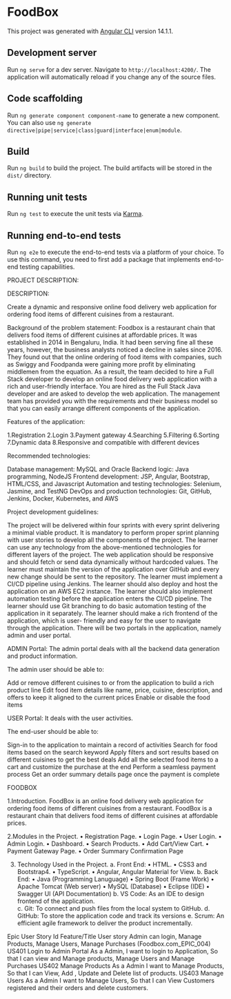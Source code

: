 # FoodBox

This project was generated with [Angular CLI](https://github.com/angular/angular-cli) version 14.1.1.

## Development server

Run `ng serve` for a dev server. Navigate to `http://localhost:4200/`. The application will automatically reload if you change any of the source files.

## Code scaffolding

Run `ng generate component component-name` to generate a new component. You can also use `ng generate directive|pipe|service|class|guard|interface|enum|module`.

## Build

Run `ng build` to build the project. The build artifacts will be stored in the `dist/` directory.

## Running unit tests

Run `ng test` to execute the unit tests via [Karma](https://karma-runner.github.io).

## Running end-to-end tests

Run `ng e2e` to execute the end-to-end tests via a platform of your choice. To use this command, you need to first add a package that implements end-to-end testing capabilities.


PROJECT DESCRIPTION:

DESCRIPTION:

Create a dynamic and responsive online food delivery web application for ordering food items of different cuisines from a restaurant.

Background of the problem statement:
Foodbox is a restaurant chain that delivers food items of different cuisines at affordable prices. It was established in 2014 in Bengaluru, India. It had been serving fine all these years, however, the business analysts noticed a decline in sales since 2016. They found out that the online ordering of food items with companies, such as Swiggy and Foodpanda were gaining more profit by eliminating middlemen from the equation. As a result, the team decided to hire a Full Stack developer to develop an online food delivery web application with a rich and user-friendly interface.
You are hired as the Full Stack Java developer and are asked to develop the web application. The management team has provided you with the requirements and their business model so that you can easily arrange different components of the application.

Features of the application:

1.Registration
2.Login
3.Payment gateway
4.Searching
5.Filtering
6.Sorting
7.Dynamic data
8.Responsive and compatible with different devices


Recommended technologies:

Database management: MySQL and Oracle
Backend logic: Java programming, NodeJS
Frontend development: JSP, Angular, Bootstrap, HTML/CSS, and Javascript
Automation and testing technologies: Selenium, Jasmine, and TestNG
DevOps and production technologies: Git, GitHub, Jenkins, Docker, Kubernetes, and AWS


Project development guidelines:

The project will be delivered within four sprints with every sprint delivering a minimal viable product.
It is mandatory to perform proper sprint planning with user stories to develop all the components of the project.
The learner can use any technology from the above-mentioned technologies for different layers of the project.
The web application should be responsive and should fetch or send data dynamically without hardcoded values.
The learner must maintain the version of the application over GitHub and every new change should be sent to the repository.
The learner must implement a CI/CD pipeline using Jenkins.
The learner should also deploy and host the application on an AWS EC2 instance.
The learner should also implement automation testing before the application enters the CI/CD pipeline.
The learner should use Git branching to do basic automation testing of the application in it separately.
The learner should make a rich frontend of the application, which is user- friendly and easy for the user to navigate through the application.
There will be two portals in the application, namely admin and user portal.


ADMIN Portal:
The admin portal deals with all the backend data generation and product information.

The admin user should be able to:

Add or remove different cuisines to or from the application to build a rich product line
Edit food item details like name, price, cuisine, description, and offers to keep it aligned to the current prices
Enable or disable the food items

USER Portal:
It deals with the user activities. 

The end-user should be able to:

Sign-in to the application to maintain a record of activities
Search for food items based on the search keyword
Apply filters and sort results based on different cuisines to get the best deals
Add all the selected food items to a cart and customize the purchase at the end
Perform a seamless payment process
Get an order summary details page once the payment is complete

 
FOODBOX

1.Introduction.
	FoodBox is an online food delivery web application for ordering food items of different cuisines from a restaurant. FoodBox is a restaurant chain that delivers food items of different cuisines at affordable prices.

2.Modules in the Project.
•	Registration Page.
•	Login Page.
•	User Login.
•	Admin Login.
•	Dashboard.
•	Search Products.
•	Add Cart/View Cart.
•	Payment Gateway Page.
•	Order Summary Confirmation Page

3. Technology Used in the Project.
a. Front End:
•	HTML.
•	CSS3 and Bootstrap4.
•	TypeScript.
•	Angular, Angular Material for View.
b. Back End:
•	Java (Programming Lanuguage)
•	Spring Boot (Frame Work)
•	Apache Tomcat (Web server)
•	MySQL (Database)
•	Eclipse (IDE)
•	Swagger UI (API Documentation)
b. VS Code: As an IDE to design frontend of the application.  
c. Git: To connect and push files from the local system to GitHub.
d. GitHub: To store the application code and track its versions 
e. Scrum: An efficient agile framework to deliver the product incrementally.

Epic	User Story Id	Feature/Title	User story
Admin can login, Manage Products, Manage Users, Manage Purchases (Foodbox.com_EPIC_004)	US401	Login to Admin Portal	As a Admin, I want to login to Application, So that I can view and Manage products, Manage Users and Manage Purchases
	US402	Manage Products	As a Admin I want to Manage Products, So that I can View, Add , Update and Delete list of products.
	US403	Manage Users	As a Admin I want to Manage Users, So that I can View Customers registered and their orders and delete customers.

